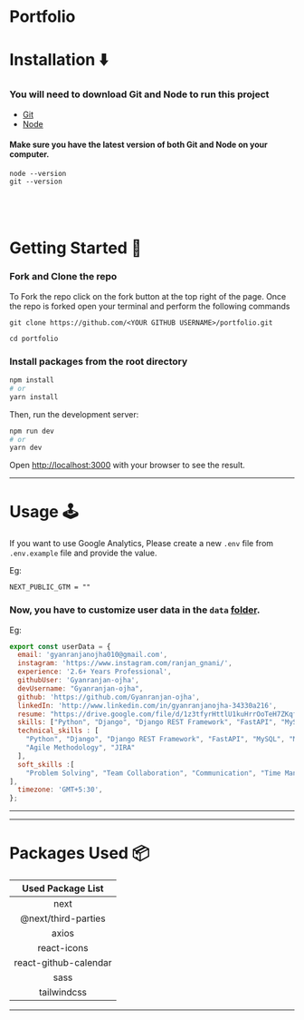 # Portfolio

# Installation :arrow_down:

### You will need to download Git and Node to run this project

- [Git](https://git-scm.com/downloads)
- [Node](https://nodejs.org/en/download/)

#### Make sure you have the latest version of both Git and Node on your computer.

```
node --version
git --version
```

## <br />

# Getting Started :dart:

### Fork and Clone the repo

To Fork the repo click on the fork button at the top right of the page. Once the repo is forked open your terminal and perform the following commands

```
git clone https://github.com/<YOUR GITHUB USERNAME>/portfolio.git

cd portfolio
```

### Install packages from the root directory

```bash
npm install
# or
yarn install
```

Then, run the development server:

```bash
npm run dev
# or
yarn dev
```

Open [http://localhost:3000](http://localhost:3000) with your browser to see the result.

---

# Usage :joystick:

If you want to use Google Analytics, Please create a new `.env` file from `.env.example` file and provide the value.

Eg:

```env
NEXT_PUBLIC_GTM = ""
```

### Now, you have to customize user data in the `data` [folder](https://github.com/Gyanranjan-ojha/portfolio/tree/main/data).

Eg:

```javascript
export const userData = {
  email: 'gyanranjanojha010@gmail.com',
  instagram: 'https://www.instagram.com/ranjan_gnani/',
  experience: '2.6+ Years Professional',
  githubUser: 'Gyanranjan-ojha',
  devUsername: "Gyanranjan-ojha",
  github: 'https://github.com/Gyanranjan-ojha',
  linkedIn: 'http://www.linkedin.com/in/gyanranjanojha-34330a216',
  resume: "https://drive.google.com/file/d/1z3tfyrHttlU1kuHrrOoTeH7ZKqfAzMUR/view?usp=sharing",
  skills: ["Python", "Django", "Django REST Framework", "FastAPI", "MySQL", 'MongoDB', 'Postgres', 'Docker', 'AWS'],
  technical_skills : [
    "Python", "Django", "Django REST Framework", "FastAPI", "MySQL", "MongoDB", "Redis", "Docker", "Git", "HTML", "CSS", "JavaScript", "React.js", "AWS", "Linux", "Swagger",
    "Agile Methodology", "JIRA"
  ],
  soft_skills :[
    "Problem Solving", "Team Collaboration", "Communication", "Time Management", "Adaptability"
],
  timezone: 'GMT+5:30',
};
```

---

---

# Packages Used :package:

|   Used Package List   |
| :-------------------: |
|         next          |
|  @next/third-parties  |
|         axios         |
|      react-icons      |
| react-github-calendar |
|         sass          |
|      tailwindcss      |

---

